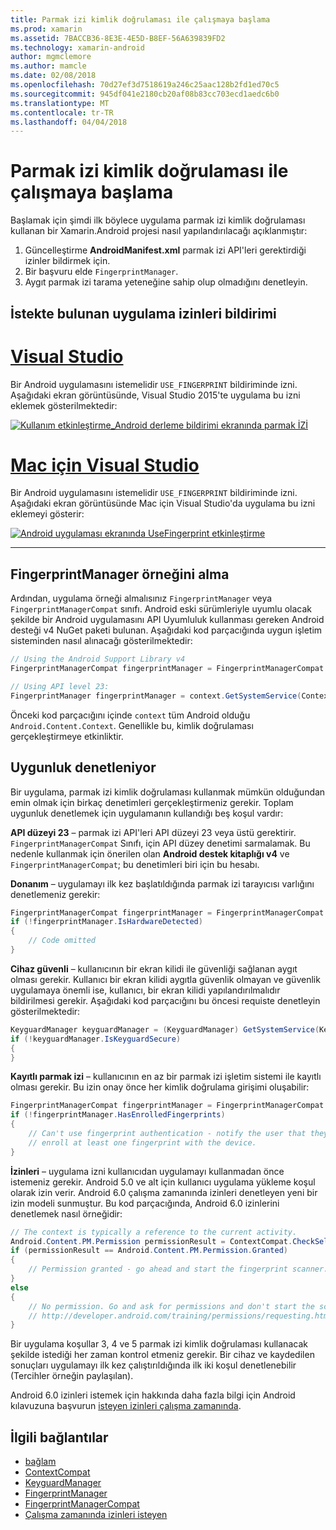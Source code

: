 ```yaml
---
title: Parmak izi kimlik doğrulaması ile çalışmaya başlama
ms.prod: xamarin
ms.assetid: 7BACCB36-8E3E-4E5D-B8EF-56A639839FD2
ms.technology: xamarin-android
author: mgmclemore
ms.author: mamcle
ms.date: 02/08/2018
ms.openlocfilehash: 70d27ef3d7518619a246c25aac128b2fd1ed70c5
ms.sourcegitcommit: 945df041e2180cb20af08b83cc703ecd1aedc6b0
ms.translationtype: MT
ms.contentlocale: tr-TR
ms.lasthandoff: 04/04/2018
---
```

# <a name="getting-started-with-fingerprint-authentication"></a>Parmak izi kimlik doğrulaması ile çalışmaya başlama

Başlamak için şimdi ilk böylece uygulama parmak izi kimlik doğrulaması kullanan bir Xamarin.Android projesi nasıl yapılandırılacağı açıklanmıştır:

1. Güncelleştirme **AndroidManifest.xml** parmak izi API'leri gerektirdiği izinler bildirmek için.
2. Bir başvuru elde `FingerprintManager`.
3. Aygıt parmak izi tarama yeteneğine sahip olup olmadığını denetleyin.

## <a name="requesting-permissions-in-the-application-manifest"></a>İstekte bulunan uygulama izinleri bildirimi

# <a name="visual-studiotabvswin"></a>[Visual Studio](#tab/vswin)

Bir Android uygulamasını istemelidir `USE_FINGERPRINT` bildiriminde izni. Aşağıdaki ekran görüntüsünde, Visual Studio 2015'te uygulama bu izni eklemek gösterilmektedir:

[![Kullanım etkinleştirme\_Android derleme bildirimi ekranında parmak İZİ](get-started-images/fingerprint-01-vs.png)](get-started-images/fingerprint-01-vs.png#lightbox) 

# <a name="visual-studio-for-mactabvsmac"></a>[Mac için Visual Studio](#tab/vsmac)

Bir Android uygulamasını istemelidir `USE_FINGERPRINT` bildiriminde izni. Aşağıdaki ekran görüntüsünde Mac için Visual Studio'da uygulama bu izni eklemeyi gösterir:

[![Android uygulaması ekranında UseFingerprint etkinleştirme](get-started-images/fingerprint-01-xs.png)](get-started-images/fingerprint-01-xs.png#lightbox) 

-----

## <a name="getting-an-instance-of-the-fingerprintmanager"></a>FingerprintManager örneğini alma

Ardından, uygulama örneği almalısınız `FingerprintManager` veya `FingerprintManagerCompat` sınıfı. Android eski sürümleriyle uyumlu olacak şekilde bir Android uygulamasını API Uyumluluk kullanması gereken Android desteği v4 NuGet paketi bulunan. Aşağıdaki kod parçacığında uygun işletim sisteminden nasıl alınacağı gösterilmektedir: 

```csharp
// Using the Android Support Library v4
FingerprintManagerCompat fingerprintManager = FingerprintManagerCompat.From(context);

// Using API level 23:
FingerprintManager fingerprintManager = context.GetSystemService(Context.FingerprintService) as FingerprintManager;
```  

Önceki kod parçacığını içinde `context` tüm Android olduğu `Android.Content.Context`. Genellikle bu, kimlik doğrulaması gerçekleştirmeye etkinliktir.

## <a name="checking-for-eligibility"></a>Uygunluk denetleniyor

Bir uygulama, parmak izi kimlik doğrulaması kullanmak mümkün olduğundan emin olmak için birkaç denetimleri gerçekleştirmeniz gerekir. Toplam uygunluk denetlemek için uygulamanın kullandığı beş koşul vardır:  
 

**API düzeyi 23** &ndash; parmak izi API'leri API düzeyi 23 veya üstü gerektirir. `FingerprintManagerCompat` Sınıfı, için API düzey denetimi sarmalamak. Bu nedenle kullanmak için önerilen olan **Android destek kitaplığı v4** ve `FingerprintManagerCompat`; bu denetimleri biri için bu hesabı.

**Donanım** &ndash; uygulamayı ilk kez başlatıldığında parmak izi tarayıcısı varlığını denetlemeniz gerekir:

```csharp
FingerprintManagerCompat fingerprintManager = FingerprintManagerCompat.From(context);
if (!fingerprintManager.IsHardwareDetected)
{
    // Code omitted
}
```
    
**Cihaz güvenli** &ndash; kullanıcının bir ekran kilidi ile güvenliği sağlanan aygıt olması gerekir. Kullanıcı bir ekran kilidi aygıtla güvenlik olmayan ve güvenlik uygulamaya önemli ise, kullanıcı, bir ekran kilidi yapılandırılmalıdır bildirilmesi gerekir. Aşağıdaki kod parçacığını bu öncesi requiste denetleyin gösterilmektedir:

```csharp
KeyguardManager keyguardManager = (KeyguardManager) GetSystemService(KeyguardService);
if (!keyguardManager.IsKeyguardSecure)
{
}
```

**Kayıtlı parmak izi** &ndash; kullanıcının en az bir parmak izi işletim sistemi ile kayıtlı olması gerekir. Bu izin onay önce her kimlik doğrulama girişimi oluşabilir:

```csharp
FingerprintManagerCompat fingerprintManager = FingerprintManagerCompat.From(context);
if (!fingerprintManager.HasEnrolledFingerprints)
{
    // Can't use fingerprint authentication - notify the user that they need to
    // enroll at least one fingerprint with the device.
}
```

**İzinleri** &ndash; uygulama izni kullanıcıdan uygulamayı kullanmadan önce istemeniz gerekir. Android 5.0 ve alt için kullanıcı uygulama yükleme koşul olarak izin verir. Android 6.0 çalışma zamanında izinleri denetleyen yeni bir izin modeli sunmuştur. Bu kod parçacığında, Android 6.0 izinlerini denetlemek nasıl örneğidir:

```csharp
// The context is typically a reference to the current activity.
Android.Content.PM.Permission permissionResult = ContextCompat.CheckSelfPermission(context, Manifest.Permission.UseFingerprint);
if (permissionResult == Android.Content.PM.Permission.Granted)
{
    // Permission granted - go ahead and start the fingerprint scanner.
}
else
{
    // No permission. Go and ask for permissions and don't start the scanner. See
    // http://developer.android.com/training/permissions/requesting.html
}
```

Bir uygulama koşullar 3, 4 ve 5 parmak izi kimlik doğrulaması kullanacak şekilde istediği her zaman kontrol etmeniz gerekir. Bir cihaz ve kaydedilen sonuçları uygulamayı ilk kez çalıştırıldığında ilk iki koşul denetlenebilir (Tercihler örneğin paylaşılan).

Android 6.0 izinleri istemek için hakkında daha fazla bilgi için Android kılavuzuna başvurun [isteyen izinleri çalışma zamanında](http://developer.android.com/training/permissions/requesting.html).



## <a name="related-links"></a>İlgili bağlantılar

- [bağlam](https://developer.xamarin.com/api/type/Android.Content.Context/)
- [ContextCompat](https://developer.xamarin.com/api/type/Android.Support.V4.Content.ContextCompat/)
- [KeyguardManager](https://developer.xamarin.com/api/type/Android.App.KeyguardManager/)
- [FingerprintManager](http://developer.android.com/reference/android/hardware/fingerprint/FingerprintManager.html)
- [FingerprintManagerCompat](http://developer.android.com/reference/android/support/v4/hardware/fingerprint/FingerprintManagerCompat.html)
- [Çalışma zamanında izinleri isteyen](http://developer.android.com/training/permissions/requesting.html)
